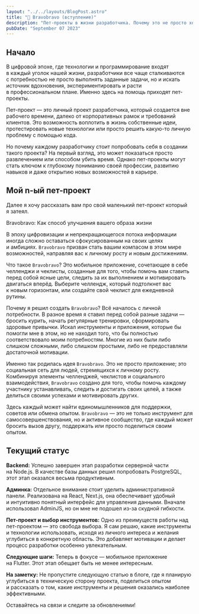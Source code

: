 ```yaml
---
layout: "../../layouts/BlogPost.astro"
title: "🐶 Bravobravo (вступление)"
description: "Пет-проекты в жизни разработчика. Почему это не просто хобби, а важный этап в профессиональном росте?"
pubDate: "September 07 2023"
---
```


## Начало

В&nbsp;цифровой эпохе, где технологии и&nbsp;программирование входят в&nbsp;каждый уголок нашей жизни, разработчики все чаще сталкиваются с&nbsp;потребностью не&nbsp;просто выполнять заданные задачи, но&nbsp;и&nbsp;искать источник вдохновения, экспериментировать и&nbsp;расти в&nbsp;профессиональном плане. Именно здесь на&nbsp;помощь приходят пет-проекты.

Пет-проект&nbsp;&mdash; это личный проект разработчика, который создается вне рабочего времени, далеко от&nbsp;корпоративных рамок и&nbsp;требований клиентов. Это возможность воплотить в&nbsp;жизнь собственные идеи, протестировать новые технологии или просто решить какую-то личную проблему с&nbsp;помощью кода.

Но&nbsp;почему каждому разработчику стоит попробовать себя в&nbsp;создании такого проекта? На&nbsp;первый взгляд, это может показаться просто развлечением или способом убить время. Однако пет-проекты могут стать ключом к&nbsp;глубокому пониманию своей профессии, развитию навыков и&nbsp;даже открытию новых возможностей в&nbsp;карьере.

## Мой n-ый пет-проект

Далее я&nbsp;хочу рассказать вам про свой маленький пет-проект который я&nbsp;затеял. 

Bravobravo: Как способ улучшения вашего образа жизни

В&nbsp;эпоху цифровизации и&nbsp;непрекращающегося потока информации иногда сложно оставаться сфокусированным на&nbsp;своих целях и&nbsp;амбициях. `Bravobravo` призван стать вашим компасом в&nbsp;этом мире возможностей, направляя вас к&nbsp;личному росту и&nbsp;новым достижениям.

Что такое `Bravobravo`? Это мобильное приложение, сочетающее в&nbsp;себе челленджи и&nbsp;чеклисты, созданные для того, чтобы помочь вам ставить перед собой ясные цели, следить за&nbsp;их&nbsp;выполнением и&nbsp;мотивировать двигаться вперёд. Выберите челлендж, который подтолкнет вас к&nbsp;новым горизонтам, или создайте свой чеклист для ежедневной рутины.

Почему я&nbsp;решил создать `Bravobravo`? Всё началось с&nbsp;личной потребности. В&nbsp;разное время я&nbsp;ставил перед собой разные задачи&nbsp;&mdash; бросить курить, начать регулярные тренировки, сформировать здоровые привычки. Искал инструменты и&nbsp;приложения, которые&nbsp;бы помогли мне в&nbsp;этом, но&nbsp;не&nbsp;находил того, что&nbsp;бы полностью соответствовало моим потребностям. Многие из&nbsp;них были либо слишком сложными, либо слишком простыми, либо не&nbsp;предоставляли достаточной мотивации.

Именно так родилась идея `Bravobravo`. Это не&nbsp;просто приложение; это социальная сеть для людей, стремящихся к&nbsp;личному росту. Комбинируя элементы челленджей, чеклистов и&nbsp;социального взаимодействия, `Bravobravo` создано для того, чтобы помочь каждому участнику устанавливать, следить и&nbsp;достигать своих целей, а&nbsp;также делиться своими успехами и&nbsp;мотивировать других.

Здесь каждый может найти единомышленников для поддержки, советов или обмена опытом. `Bravobravo`&nbsp;&mdash; это не&nbsp;только инструмент для самосовершенствования, но&nbsp;и&nbsp;активное сообщество, где каждый может бросить вызов другу, поддержать или просто поделиться своим опытом.

## Текущий статус

**Backend:** Успешно завершен этап разработки серверной части на&nbsp;Node.js. В&nbsp;качестве базы данных решил попробовать PostgreSQL, этот этап оказался весьма продуктивным.

**Админка:** Отдельное внимание стоит уделить административной панели. Реализована на&nbsp;React, Next.js, она обеспечивает удобный и&nbsp;интуитивно понятный интерфейс для управления данными. Вначале использовал AdminJS, но&nbsp;он&nbsp;мне не&nbsp;подошел из-за скудной гибкости.

**Пет-проект и&nbsp;выбор инструментов:** Одно из&nbsp;преимуществ работы над пет-проектом&nbsp;&mdash; это свобода выбора. Я&nbsp;сам решаю, какие инструменты и&nbsp;технологии использовать, исходя из&nbsp;личного интереса и&nbsp;желания углубиться в&nbsp;конкретную область. Это добавляет мотивации и&nbsp;делает процесс разработки особенно увлекательным.

**Следующие шаги:** Теперь в&nbsp;фокусе&nbsp;&mdash; мобильное приложение на&nbsp;Flutter. Этот этап обещает быть не&nbsp;менее интересным.

**На&nbsp;заметку:** Не&nbsp;пропустите следующую статью в&nbsp;блоге, где я&nbsp;планирую углубиться в&nbsp;техническую сторону проекта, поделиться опытом и&nbsp;рассказать о&nbsp;том, какие инструменты и&nbsp;решения оказались наиболее эффективными.

Оставайтесь на&nbsp;связи и&nbsp;следите за&nbsp;обновлениями!